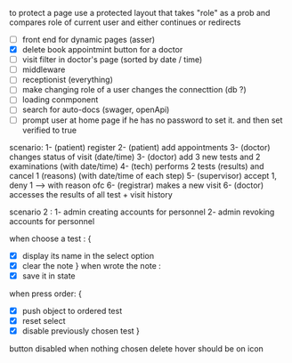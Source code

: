 to protect a page use a protected layout that takes "role" as a prob and compares role of current user and either continues or redirects 


  - [ ] front end for dynamic pages (asser)
  - [x] delete book appointmint button for a doctor 
  - [ ] visit filter in doctor's page (sorted by date / time) 
  - [ ] middleware 
  - [ ] receptionist (everything)
  - [ ] make changing role of a user changes the connecttion (db ?)
  - [ ] loading conmponent
  - [ ] search for auto-docs (swager, openApi)
  - [ ] prompt user at home page if he has no password to set it. and then set verified to true 

  scenario: 
  1- (patient) register 
  2- (patient) add appointments 
  3- (doctor) changes status of visit (date/time)
  3- (doctor) add 3 new tests and 2 examinations (with date/time)
  4- (tech) performs 2 tests (results) and cancel 1 (reasons) (with date/time of each step)
  5- (supervisor) accept 1, deny 1 --> with reason ofc
  6- (registrar) makes a new visit 
  6- (doctor) accesses the results of all test + visit history 


scenario 2 : 
1- admin creating accounts for personnel 
2- admin revoking accounts for personnel 





when choose a test : {
- [x] display its name in the select option 
- [x] clear the note
}
when wrote the note : 
- [x] save it in state

when press order: {
  - [x] push object to ordered test
  - [x] reset select
  - [x] disable previously chosen test
}

button disabled when nothing chosen 
delete hover should be on icon 
